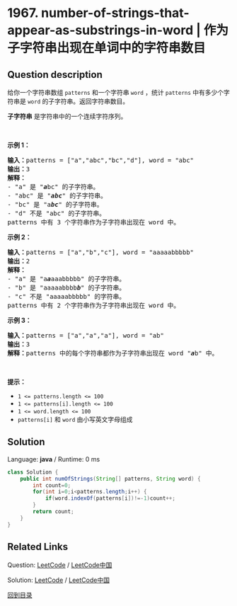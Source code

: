 ﻿# 1967. number-of-strings-that-appear-as-substrings-in-word | 作为子字符串出现在单词中的字符串数目

## Question description

<!--If you want to use the English description, use <p>Given an array of strings <code>patterns</code> and a string <code>word</code>, return <em>the <strong>number</strong> of strings in </em><code>patterns</code><em> that exist as a <strong>substring</strong> in </em><code>word</code>.</p>

<p>A <strong>substring</strong> is a contiguous sequence of characters within a string.</p>

<p>&nbsp;</p>
<p><strong>Example 1:</strong></p>

<pre>
<strong>Input:</strong> patterns = [&quot;a&quot;,&quot;abc&quot;,&quot;bc&quot;,&quot;d&quot;], word = &quot;abc&quot;
<strong>Output:</strong> 3
<strong>Explanation:</strong>
- &quot;a&quot; appears as a substring in &quot;<u>a</u>bc&quot;.
- &quot;abc&quot; appears as a substring in &quot;<u>abc</u>&quot;.
- &quot;bc&quot; appears as a substring in &quot;a<u>bc</u>&quot;.
- &quot;d&quot; does not appear as a substring in &quot;abc&quot;.
3 of the strings in patterns appear as a substring in word.
</pre>

<p><strong>Example 2:</strong></p>

<pre>
<strong>Input:</strong> patterns = [&quot;a&quot;,&quot;b&quot;,&quot;c&quot;], word = &quot;aaaaabbbbb&quot;
<strong>Output:</strong> 2
<strong>Explanation:</strong>
- &quot;a&quot; appears as a substring in &quot;a<u>a</u>aaabbbbb&quot;.
- &quot;b&quot; appears as a substring in &quot;aaaaabbbb<u>b</u>&quot;.
- &quot;c&quot; does not appear as a substring in &quot;aaaaabbbbb&quot;.
2 of the strings in patterns appear as a substring in word.
</pre>

<p><strong>Example 3:</strong></p>

<pre>
<strong>Input:</strong> patterns = [&quot;a&quot;,&quot;a&quot;,&quot;a&quot;], word = &quot;ab&quot;
<strong>Output:</strong> 3
<strong>Explanation:</strong> Each of the patterns appears as a substring in word &quot;<u>a</u>b&quot;.
</pre>

<p>&nbsp;</p>
<p><strong>Constraints:</strong></p>

<ul>
	<li><code>1 &lt;= patterns.length &lt;= 100</code></li>
	<li><code>1 &lt;= patterns[i].length &lt;= 100</code></li>
	<li><code>1 &lt;= word.length &lt;= 100</code></li>
	<li><code>patterns[i]</code> and <code>word</code> consist of lowercase English letters.</li>
</ul>
 instead-->
<p>给你一个字符串数组 <code>patterns</code> 和一个字符串 <code>word</code> ，统计 <code>patterns</code> 中有多少个字符串是 <code>word</code> 的子字符串。返回字符串数目。</p>

<p><strong>子字符串</strong> 是字符串中的一个连续字符序列。</p>

<p>&nbsp;</p>

<p><strong>示例 1：</strong></p>

<pre>
<strong>输入：</strong>patterns = ["a","abc","bc","d"], word = "abc"
<strong>输出：</strong>3
<strong>解释：</strong>
- "a" 是 "<em><strong>a</strong></em>bc" 的子字符串。
- "abc" 是 "<em><strong>abc</strong></em>" 的子字符串。
- "bc" 是 "a<em><strong>bc</strong></em>" 的子字符串。
- "d" 不是 "abc" 的子字符串。
patterns 中有 3 个字符串作为子字符串出现在 word 中。
</pre>

<p><strong>示例 2：</strong></p>

<pre>
<strong>输入：</strong>patterns = ["a","b","c"], word = "aaaaabbbbb"
<strong>输出：</strong>2
<strong>解释：</strong>
- "a" 是 "a<em><strong>a</strong></em>aaabbbbb" 的子字符串。
- "b" 是 "aaaaabbbb<em><strong>b</strong></em>" 的子字符串。
- "c" 不是 "aaaaabbbbb" 的字符串。
patterns 中有 2 个字符串作为子字符串出现在 word 中。
</pre>

<p><strong>示例 3：</strong></p>

<pre>
<strong>输入：</strong>patterns = ["a","a","a"], word = "ab"
<strong>输出：</strong>3
<strong>解释：</strong>patterns 中的每个字符串都作为子字符串出现在 word "<em><strong>a</strong></em>b" 中。
</pre>

<p>&nbsp;</p>

<p><strong>提示：</strong></p>

<ul>
	<li><code>1 &lt;= patterns.length &lt;= 100</code></li>
	<li><code>1 &lt;= patterns[i].length &lt;= 100</code></li>
	<li><code>1 &lt;= word.length &lt;= 100</code></li>
	<li><code>patterns[i]</code> 和 <code>word</code> 由小写英文字母组成</li>
</ul>




## Solution

Language: **java**  /  Runtime: 0 ms

```java
class Solution {
    public int numOfStrings(String[] patterns, String word) {
        int count=0;
        for(int i=0;i<patterns.length;i++) {
            if(word.indexOf(patterns[i])!=-1)count++;
        }
        return count;
    }
}
```



## Related Links

Question: [LeetCode](https://leetcode.com/problems/number-of-strings-that-appear-as-substrings-in-word/description/)  /  [LeetCode中国](https://leetcode-cn.com/problems/number-of-strings-that-appear-as-substrings-in-word/description/)

Solution: [LeetCode](https://leetcode.com/articles/number-of-strings-that-appear-as-substrings-in-word/)  /  [LeetCode中国](https://leetcode-cn.com/articles/number-of-strings-that-appear-as-substrings-in-word/)

[回到目录](../README.md)